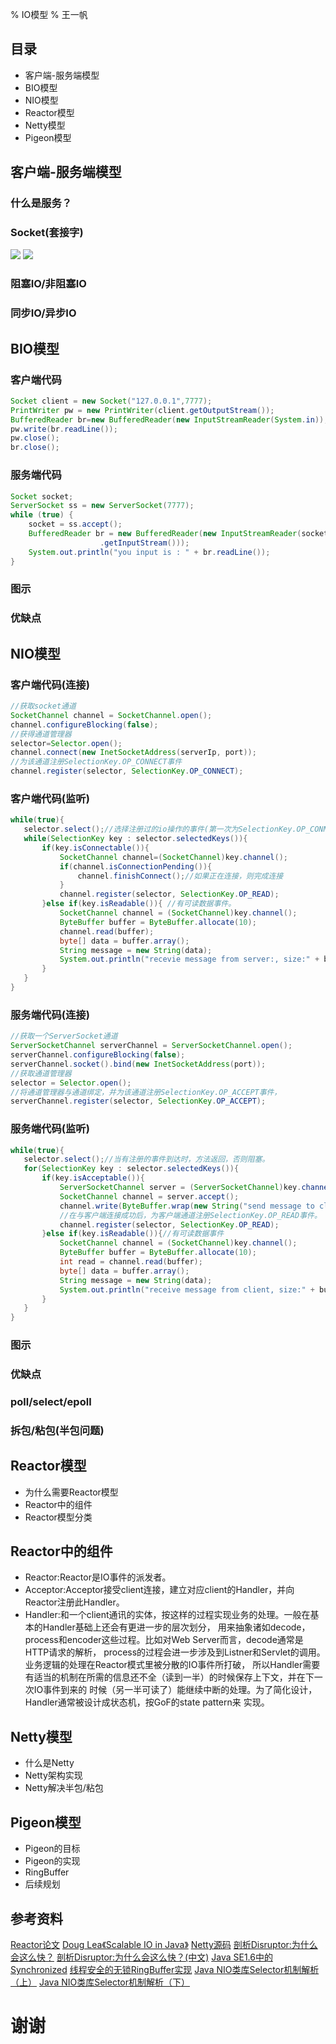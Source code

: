 % IO模型
% 王一帆

## 目录

- 客户端-服务端模型
- BIO模型
- NIO模型
- Reactor模型
- Netty模型
- Pigeon模型

## 客户端-服务端模型

### 什么是服务？
### Socket(套接字)

![](file/套接管.jpg)
![](file/socket.png)

### 阻塞IO/非阻塞IO
### 同步IO/异步IO

## BIO模型

### 客户端代码

```java
Socket client = new Socket("127.0.0.1",7777);    
PrintWriter pw = new PrintWriter(client.getOutputStream());  
BufferedReader br=new BufferedReader(new InputStreamReader(System.in));  
pw.write(br.readLine());  
pw.close();  
br.close();
```

### 服务端代码

```java
Socket socket;  
ServerSocket ss = new ServerSocket(7777);  
while (true) {  
    socket = ss.accept();  
    BufferedReader br = new BufferedReader(new InputStreamReader(socket  
                    .getInputStream()));  
    System.out.println("you input is : " + br.readLine());  
}
```

### 图示

### 优缺点


## NIO模型

### 客户端代码(连接)

```java
//获取socket通道
SocketChannel channel = SocketChannel.open();        
channel.configureBlocking(false);
//获得通道管理器
selector=Selector.open();        
channel.connect(new InetSocketAddress(serverIp, port));
//为该通道注册SelectionKey.OP_CONNECT事件
channel.register(selector, SelectionKey.OP_CONNECT);
```

### 客户端代码(监听)

```java
while(true){
   selector.select();//选择注册过的io操作的事件(第一次为SelectionKey.OP_CONNECT)
   while(SelectionKey key : selector.selectedKeys()){
       if(key.isConnectable()){
           SocketChannel channel=(SocketChannel)key.channel();
           if(channel.isConnectionPending()){
               channel.finishConnect();//如果正在连接，则完成连接
           }
           channel.register(selector, SelectionKey.OP_READ);
       }else if(key.isReadable()){ //有可读数据事件。
           SocketChannel channel = (SocketChannel)key.channel();
           ByteBuffer buffer = ByteBuffer.allocate(10);
           channel.read(buffer);
           byte[] data = buffer.array();
           String message = new String(data);
           System.out.println("recevie message from server:, size:" + buffer.position() + " msg: " + message);
       }
   }
}
```

### 服务端代码(连接)

```java
//获取一个ServerSocket通道
ServerSocketChannel serverChannel = ServerSocketChannel.open();
serverChannel.configureBlocking(false);
serverChannel.socket().bind(new InetSocketAddress(port));
//获取通道管理器
selector = Selector.open();
//将通道管理器与通道绑定，并为该通道注册SelectionKey.OP_ACCEPT事件，
serverChannel.register(selector, SelectionKey.OP_ACCEPT);
```

### 服务端代码(监听)

```java
while(true){
   selector.select();//当有注册的事件到达时，方法返回，否则阻塞。
   for(SelectionKey key : selector.selectedKeys()){
       if(key.isAcceptable()){
           ServerSocketChannel server = (ServerSocketChannel)key.channel();
           SocketChannel channel = server.accept();
           channel.write(ByteBuffer.wrap(new String("send message to client").getBytes()));
           //在与客户端连接成功后，为客户端通道注册SelectionKey.OP_READ事件。
           channel.register(selector, SelectionKey.OP_READ);
       }else if(key.isReadable()){//有可读数据事件
           SocketChannel channel = (SocketChannel)key.channel();
           ByteBuffer buffer = ByteBuffer.allocate(10);
           int read = channel.read(buffer);
           byte[] data = buffer.array();
           String message = new String(data);
           System.out.println("receive message from client, size:" + buffer.position() + " msg: " + message);
       }
   }
}
```

### 图示

### 优缺点

### poll/select/epoll

### 拆包/粘包(半包问题)

## Reactor模型

- 为什么需要Reactor模型
- Reactor中的组件
- Reactor模型分类

## Reactor中的组件

- Reactor:Reactor是IO事件的派发者。
- Acceptor:Acceptor接受client连接，建立对应client的Handler，并向Reactor注册此Handler。
- Handler:和一个client通讯的实体，按这样的过程实现业务的处理。一般在基本的Handler基础上还会有更进一步的层次划分， 用来抽象诸如decode，process和encoder这些过程。比如对Web Server而言，decode通常是HTTP请求的解析， process的过程会进一步涉及到Listner和Servlet的调用。业务逻辑的处理在Reactor模式里被分散的IO事件所打破， 所以Handler需要有适当的机制在所需的信息还不全（读到一半）的时候保存上下文，并在下一次IO事件到来的 时候（另一半可读了）能继续中断的处理。为了简化设计，Handler通常被设计成状态机，按GoF的state pattern来 实现。

## Netty模型

- 什么是Netty
- Netty架构实现
- Netty解决半包/粘包

## Pigeon模型

- Pigeon的目标
- Pigeon的实现
- RingBuffer
- 后续规划

## 参考资料

[Reactor论文](http://www.dre.vanderbilt.edu/~schmidt/PDF/reactor-siemens.pdf)
[Doug Lea《Scalable IO in Java》](http://gee.cs.oswego.edu/dl/cpjslides/nio.pdf)
[Netty源码](https://github.com/netty/netty)
[剖析Disruptor:为什么会这么快？](http://mechanitis.blogspot.com/2011/07/dissecting-disruptor-why-its-so-fast.html)
[剖析Disruptor:为什么会这么快？(中文)](http://ifeve.com/locks-are-bad/)
[Java SE1.6中的Synchronized](http://ifeve.com/java-synchronized/)
[线程安全的无锁RingBuffer实现](http://www.cnblogs.com/l00l/p/4115001.html)
[Java NIO类库Selector机制解析（上）](http://blog.csdn.net/haoel/article/details/2224055)
[Java NIO类库Selector机制解析（下）](http://blog.csdn.net/haoel/article/details/2224069)

# 谢谢
